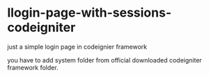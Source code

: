 # llogin-page-with-sessions-codeigniter
just a simple login page in codeignier framework

you have to add system folder from official downloaded codeigniter framework folder. 
